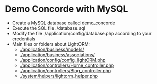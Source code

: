 # Demo Concorde with MySQL
* Create a MySQL database called demo_concorde
* Execute the SQL file ./database.sql
* Modify the file ./application/config/database.php according to your credentials
* Main files or folders about LightORM:
   * [./application/business/models/](https://github.com/vmoulin78/demo-concorde-mysql/tree/master/application/business/models)
   * [./application/business/associations/](https://github.com/vmoulin78/demo-concorde-mysql/tree/master/application/business/associations)
   * [./application/config/config_lightORM.php](https://github.com/vmoulin78/demo-concorde-mysql/blob/master/application/config/config_lightORM.php)
   * [./application/controllers/Home_controller.php](https://github.com/vmoulin78/demo-concorde-mysql/blob/master/application/controllers/Home_controller.php)
   * [./application/controllers/Blog_controller.php](https://github.com/vmoulin78/demo-concorde-mysql/blob/master/application/controllers/Blog_controller.php)
   * [./system/helpers/lightorm_helper.php](https://github.com/vmoulin78/demo-concorde-mysql/blob/master/system/helpers/lightorm_helper.php)